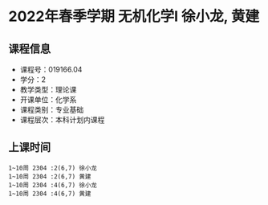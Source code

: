 # 2022年春季学期 无机化学I 徐小龙, 黄建






## 课程信息

- 课程号：019166.04
- 学分：2
- 教学类型：理论课
- 开课单位：化学系
- 课程类别：专业基础
- 课程层次：本科计划内课程

## 上课时间

```
1~10周 2304 :2(6,7) 徐小龙
1~10周 2304 :2(6,7) 黄建
1~10周 2304 :4(6,7) 徐小龙
1~10周 2304 :4(6,7) 黄建
```

